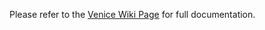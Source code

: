 Please refer to the [Venice Wiki Page](https://github.com/venicegeo/venice/wiki/Pz-Gateway) for full documentation.  
